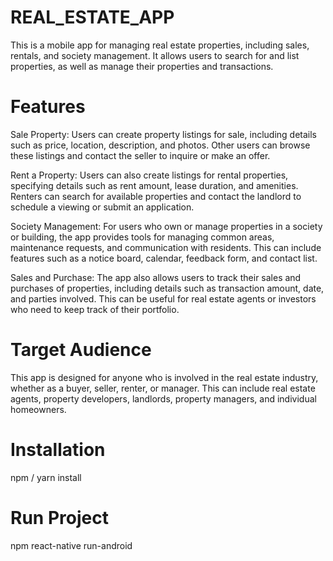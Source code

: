 # REAL_ESTATE_APP
This is a mobile app for managing real estate properties, including sales, rentals, and society management. It allows users to search for and list properties, as well as manage their properties and transactions.

# Features
Sale Property: Users can create property listings for sale, including details such as price, location, description, and photos. Other users can browse these listings and contact the seller to inquire or make an offer.

Rent a Property: Users can also create listings for rental properties, specifying details such as rent amount, lease duration, and amenities. Renters can search for available properties and contact the landlord to schedule a viewing or submit an application.

Society Management: For users who own or manage properties in a society or building, the app provides tools for managing common areas, maintenance requests, and communication with residents. This can include features such as a notice board, calendar, feedback form, and contact list.

Sales and Purchase: The app also allows users to track their sales and purchases of properties, including details such as transaction amount, date, and parties involved. This can be useful for real estate agents or investors who need to keep track of their portfolio.

# Target Audience
This app is designed for anyone who is involved in the real estate industry, whether as a buyer, seller, renter, or manager. This can include real estate agents, property developers, landlords, property managers, and individual homeowners.


# Installation 
npm / yarn install 
# Run Project 
npm react-native run-android
